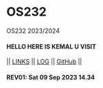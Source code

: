 # OS232
OS232 2023/2024

#### HELLO HERE IS KEMAL U VISIT

|| [LINKS](LINKS/) || [LOG](TXT/mylog.txt) || [GitHub](https://github.com/muhkemallgp/os232/) ||

#### REV01: Sat 09 Sep 2023 14.34
